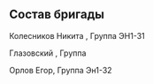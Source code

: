 
## Состав бригады
Колесников Никита , Группа ЭН1-31 

Глазовский  , Группа

Орлов Егор, Группа Эн1-32
